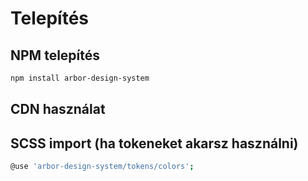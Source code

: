 # Telepítés

## NPM telepítés

```bash
npm install arbor-design-system
```

## CDN használat

<link rel="stylesheet" href="https://unpkg.com/arbor-design-system@latest/dist/arbor-design.css">

## SCSS import (ha tokeneket akarsz használni)

```bash
@use 'arbor-design-system/tokens/colors';
```
